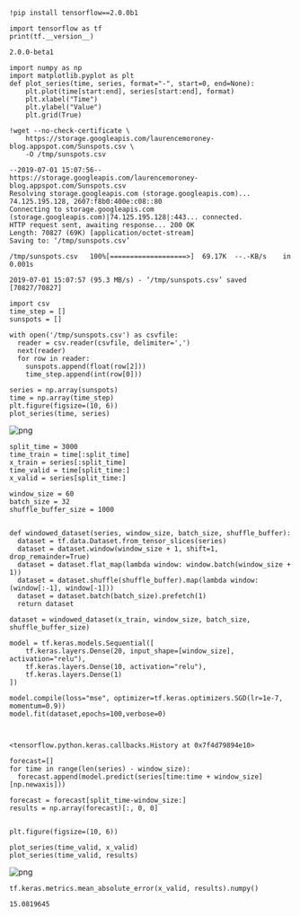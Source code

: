 ```
!pip install tensorflow==2.0.0b1
```


```
import tensorflow as tf
print(tf.__version__)
```

    2.0.0-beta1



```
import numpy as np
import matplotlib.pyplot as plt
def plot_series(time, series, format="-", start=0, end=None):
    plt.plot(time[start:end], series[start:end], format)
    plt.xlabel("Time")
    plt.ylabel("Value")
    plt.grid(True)
```


```
!wget --no-check-certificate \
    https://storage.googleapis.com/laurencemoroney-blog.appspot.com/Sunspots.csv \
    -O /tmp/sunspots.csv
```

    --2019-07-01 15:07:56--  https://storage.googleapis.com/laurencemoroney-blog.appspot.com/Sunspots.csv
    Resolving storage.googleapis.com (storage.googleapis.com)... 74.125.195.128, 2607:f8b0:400e:c08::80
    Connecting to storage.googleapis.com (storage.googleapis.com)|74.125.195.128|:443... connected.
    HTTP request sent, awaiting response... 200 OK
    Length: 70827 (69K) [application/octet-stream]
    Saving to: ‘/tmp/sunspots.csv’
    
    /tmp/sunspots.csv   100%[===================>]  69.17K  --.-KB/s    in 0.001s  
    
    2019-07-01 15:07:57 (95.3 MB/s) - ‘/tmp/sunspots.csv’ saved [70827/70827]
    



```
import csv
time_step = []
sunspots = []

with open('/tmp/sunspots.csv') as csvfile:
  reader = csv.reader(csvfile, delimiter=',')
  next(reader)
  for row in reader:
    sunspots.append(float(row[2]))
    time_step.append(int(row[0]))

series = np.array(sunspots)
time = np.array(time_step)
plt.figure(figsize=(10, 6))
plot_series(time, series)
```


![png](S%2BP%20Week%204%20Lesson%203_files/S%2BP%20Week%204%20Lesson%203_4_0.png)



```
split_time = 3000
time_train = time[:split_time]
x_train = series[:split_time]
time_valid = time[split_time:]
x_valid = series[split_time:]

window_size = 60
batch_size = 32
shuffle_buffer_size = 1000


```


```
def windowed_dataset(series, window_size, batch_size, shuffle_buffer):
  dataset = tf.data.Dataset.from_tensor_slices(series)
  dataset = dataset.window(window_size + 1, shift=1, drop_remainder=True)
  dataset = dataset.flat_map(lambda window: window.batch(window_size + 1))
  dataset = dataset.shuffle(shuffle_buffer).map(lambda window: (window[:-1], window[-1]))
  dataset = dataset.batch(batch_size).prefetch(1)
  return dataset
```


```
dataset = windowed_dataset(x_train, window_size, batch_size, shuffle_buffer_size)

model = tf.keras.models.Sequential([
    tf.keras.layers.Dense(20, input_shape=[window_size], activation="relu"), 
    tf.keras.layers.Dense(10, activation="relu"),
    tf.keras.layers.Dense(1)
])

model.compile(loss="mse", optimizer=tf.keras.optimizers.SGD(lr=1e-7, momentum=0.9))
model.fit(dataset,epochs=100,verbose=0)



```




    <tensorflow.python.keras.callbacks.History at 0x7f4d79894e10>




```
forecast=[]
for time in range(len(series) - window_size):
  forecast.append(model.predict(series[time:time + window_size][np.newaxis]))

forecast = forecast[split_time-window_size:]
results = np.array(forecast)[:, 0, 0]


plt.figure(figsize=(10, 6))

plot_series(time_valid, x_valid)
plot_series(time_valid, results)
```


![png](S%2BP%20Week%204%20Lesson%203_files/S%2BP%20Week%204%20Lesson%203_8_0.png)



```
tf.keras.metrics.mean_absolute_error(x_valid, results).numpy()
```




    15.0819645



